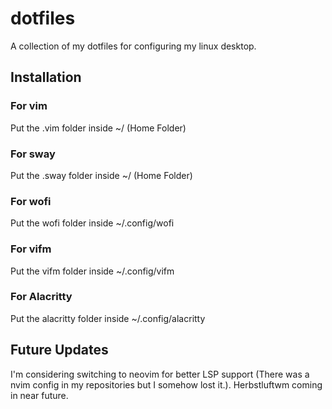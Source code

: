 # dotfiles

A collection of my dotfiles for configuring my linux desktop.

## Installation

### For vim
Put the .vim folder inside ~/ (Home Folder)

### For sway
Put the .sway folder inside ~/ (Home Folder)

### For wofi
Put the wofi folder inside ~/.config/wofi

### For vifm
Put the vifm folder inside ~/.config/vifm

### For Alacritty
Put the alacritty folder inside ~/.config/alacritty

## Future Updates

I'm considering switching to neovim for better LSP support (There was a nvim config in my repositories but I somehow lost it.).
Herbstluftwm coming in near future.
